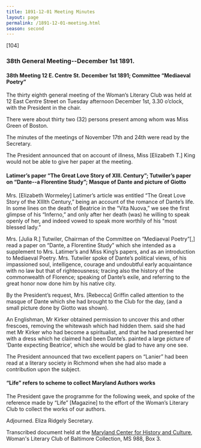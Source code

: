 ```yaml
---
title: 1891-12-01 Meeting Minutes
layout: page
permalink: /1891-12-01-meeting.html
season: second
---
```


<style>
    .container{
        font-size:1.4em;
    }
</style>
[104]

### 38th General Meeting--December 1st 1891.

#### 38th Meeting 12 E. Centre St. December 1st 1891; Committee “Mediaeval Poetry”

The thirty eighth general meeting of the Woman’s Literary Club was held at 12 East Centre Street on Tuesday afternoon December 1st, 3.30 o’clock, with the President in the chair.

There were about thirty two (32) persons present among whom was Miss Green of Boston.

The minutes of the meetings of November 17th and 24th were read by the Secretary.

The President announced that on account of illness, Miss [Elizabeth T.] King would not be able to give her paper at the meeting.

#### Latimer’s paper “The Great Love Story of XIII. Century”; Tutwiler’s paper on “Dante--a Florentine Study”; Masque of Dante and picture of Giotto

Mrs. [Elizabeth Wormeley] Latimer’s article was entitled “The Great Love Story of the XIIIth Century,” being an account of the romance of Dante’s life. In some lines on the death of Beatrice in the “Vita Nuova,” we see the first glimpse of his “Inferno,” and only after her death (was) he willing to speak openly of her, and indeed vowed to speak more worthily of his “most blessed lady.”

Mrs. [Julia R.] Tutwiler, Chairman of the Committee on “Mediaeval Poetry”[,] read a paper on “Dante, a Florentine Study” which she intended as a supplement to Mrs. Latimer’s and Miss King’s papers, and as an introduction to Mediaeval Poetry. Mrs. Tutwiler spoke of Dante’s political views, of his impassioned soul, intelligence, courage and undoubtful early acquaintance with no law but that of righteousness; tracing also the history of the commonwealth of Florence; speaking of Dante’s exile, and referring to the great honor now done him by his native city.

By the President’s request, Mrs. [Rebecca] Griffin called attention to the masque of Dante which she had brought to the Club for the day, (and a small picture done by Giotto was shown).

An Englishman, Mr Kirker obtained permission to uncover this and other frescoes, removing the whitewash which had hidden them.  said she had met Mr Kirker who had become a spiritualist, and that he had presented her with a dress which he claimed had been Dante’s.  painted a large picture of ‘Dante expecting Beatrice’, which she would be glad to have any one see.

The President announced that two excellent papers on “Lanier” had been read at a literary society in Richmond when she had also made a contribution upon the subject.

#### “Life” refers to scheme to collect Maryland Authors works

The President gave the programme for the following week, and spoke of the reference made by “Life” [Magazine] to the effort of the Woman’s Literary Club to collect the works of our authors.

Adjourned.
Eliza Ridgely
Secretary.

Transcribed document held at the [Maryland Center for History and Culture](http://mdhs.org/), Woman's Literary Club of Baltimore Collection, MS 988, Box 3. 